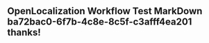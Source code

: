 <properties
ms.topic="hero-topic"
ms.test1="hero-topic"
ms.test2="test"/>

## OpenLocalization Workflow Test MarkDown ba72bac0-6f7b-4c8e-8c5f-c3afff4ea201 thanks!
